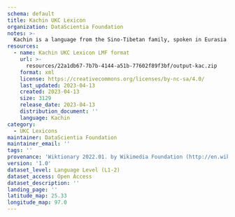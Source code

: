 ```yaml
---
schema: default
title: Kachin UKC Lexicon
organization: DataScientia Foundation
notes: >-
  Kachin is a language from the Sino-Tibetan family, spoken in Eurasia. The UKC Lexicon of Kachin is represented as a lexico-semantic network. It consists of words, word senses, synsets, as well as sense-level and synset-level relationships.
resources:
  - name: Kachin UKC Lexicon LMF format
    url: >-
      resources/22a1db67-7b7b-4144-a51b-77602f89f3bf/output-kac.zip
    format: xml
    license: https://creativecommons.org/licenses/by-nc-sa/4.0/
    last_updated: 2023-04-13
    created: 2023-04-13
    size: 3129
    release_date: 2023-04-13
    distribution_document: ''
    language: Kachin
category:
  - UKC Lexicons
maintainer: DataScientia Foundation
maintainer_email: ''
tags: ''
provenance: 'Wiktionary 2022.01. by Wikimedia Foundation (http://en.wiktionary.org); KinDiv: Kinship Diversity 1.0 by Temuulen Khishigsuren (http://ukc.disi.unitn.it/index.php/kinship/); Princeton WordNet 2.1 by Princeton University (https://wordnet.princeton.edu)'
version: '1.0'
dataset_level: Language Level (L1-2)
dataset_access: Open Access
dataset_description: ''
landing_page: ''
latitude_map: 25.33
longitude_map: 97.0
---
```

